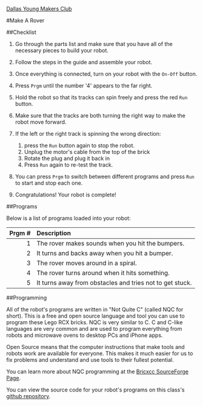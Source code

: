[Dallas Young Makers Club](http://dallasyoungmakers.org/)

#Make A Rover


##Checklist

1. Go through the parts list and make sure that you have all of the necessary pieces to build your robot.

2. Follow the steps in the guide and assemble your robot.

3. Once everything is connected, turn on your robot with the `On-Off` button.

4. Press `Prgm` until the number '4' appears to the far right.

5. Hold the robot so that its tracks can spin freely and press the red `Run` button.

6. Make sure that the tracks are both turning the right way to make the robot move forward.

7. If the left or the right track is spinning the wrong direction:
   1. press the `Run` button again to stop the robot.
   2. Unplug the motor's cable from the top of the brick
   3. Rotate the plug and plug it back in
   4. Press `Run` again to re-test the track.

8. You can press `Prgm` to switch between different programs and press `Run` to start and stop each one.

9. Congratulations! Your robot is complete!


##Programs

Below is a list of programs loaded into your robot:

| Prgm   # | Description                                              |
|---------:|:---------------------------------------------------------|
|        1 | The rover makes sounds when you hit the bumpers.         |
|        2 | It turns and backs away when you hit a bumper.           |
|        3 | The rover moves around in a spiral.                      |
|        4 | The rover turns around when it hits something.           |
|        5 | It turns away from obstacles and tries not to get stuck. |


##Programming

All of the robot's programs are written in "Not Quite C" (called NQC for short).  This is a free and open source language and tool you can use to program these Lego RCX bricks. NQC is very similar to C.  C and C-like languages are very common and are used to program everything from robots and microwave ovens to desktop PCs and iPhone apps.

Open Source means that the computer instructions that make tools and robots work are available for everyone.  This makes it much easier for us to fix problems and understand and use tools to their fullest potential.

You can learn more about NQC programming at the [Bricxcc SourceForge Page](http://bricxcc.sourceforge.net/nqc/).

You can view the source code for your robot's programs on this class's [github repository](https://github.com/buddyw/dal-young-makers/tree/master/classes/build-a-rover).
